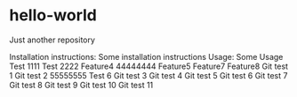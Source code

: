 # hello-world
Just another repository

Installation instructions:
Some installation instructions
Usage:
Some Usage
Test 1111
Test 2222
Feature4
44444444
Feature5
Feature7
Feature8
Git test 1
Git test 2
55555555
Test 6
Git test 3
Git test 4
Git test 5
Git test 6
Git test 7
Git test 8
Git test 9
Git test 10
Git test 11
